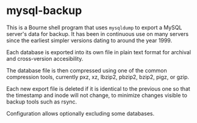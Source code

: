 # mysql-backup

This is a Bourne shell program that uses `mysqldump` to export a MySQL server's data for backup. It has been in continuous use on many servers since the earliest simpler versions dating to around the year 1999.

Each database is exported into its own file in plain text format for archival and cross-version accesibility.

The database file is then compressed using one of the common compression tools, currently pxz, xz, lbzip2, pbzip2, bzip2, pigz, or gzip.

Each new export file is deleted if it is identical to the previous one so that the timestamp and inode will not change, to minimize changes visible to backup tools such as rsync.

Configuration allows optionally excluding some databases.
